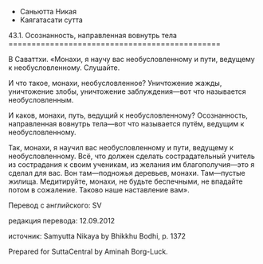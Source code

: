 









* Саньютта Никая
* Каягатасати сутта


43\.1\. Осознанность, направленная вовнутрь тела
\=\=\=\=\=\=\=\=\=\=\=\=\=\=\=\=\=\=\=\=\=\=\=\=\=\=\=\=\=\=\=\=\=\=\=\=\=\=\=\=\=\=\=\=\=\=



В Саваттхи\. «Монахи, я научу вас необусловленному и пути, ведущему к необусловленному\. Слушайте\.


И что такое, монахи, необусловленное? Уничтожение жажды, уничтожение злобы, уничтожение заблуждения—вот что называется необусловленным\.


И каков, монахи, путь, ведущий к необусловленному? Осознанность, направленная вовнутрь тела—вот что называется путём, ведущим к необусловленному\.


Так, монахи, я научил вас необусловленному и пути, ведущему к необусловленному\. Всё, что должен сделать сострадательный учитель из сострадания к своим ученикам, из желания им благополучия—это я сделал для вас\. Вон там—подножья деревьев, монахи\. Там—пустые жилища\. Медитируйте, монахи, не будьте беспечными, не впадайте потом в сожаление\. Таково наше наставление вам»\.



Перевод с английского: SV


редакция перевода: 12\.09\.2012


источник: Samyutta Nikaya by Bhikkhu Bodhi, p\. 1372


Prepared for SuttaCentral by Aminah Borg\-Luck\.






